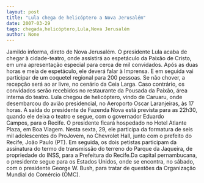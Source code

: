 ```yaml
---
layout: post
title: "Lula chega de helicóptero a Nova Jerusalém"
date: 2007-03-29
tags: chegada,helicóptero,Lula,Nova Jerusalém
author: None
---
```

Jamildo informa, direto de Nova Jerusalém.
O presidente Lula acaba de chegar à cidade-teatro, onde assistirá ao espetáculo da Paixão de Cristo, em uma apresentação especial para cerca de mil convidados.
Após as duas horas e meia de espetáculo, ele deverá falar à Imprensa. E em seguida vai participar de um coquetel regional para 200 pessoas. 
Se não chover, a recepção será ao ar livre, no cenário da Ceia Larga. Caso contrário, os convidados serão recebidos no restaurante da Pousada da Paixão, área interna do teatro.
Lula chegou de helicóptero, vindo de Caruaru, onde desembarcou do avião presidencial, no&nbsp;Aeroporto Oscar Laranjeiras,&nbsp;às 17 horas.
A saída do presidente de Fazenda Nova está prevista para as 22h30, quando ele deixa o teatro e segue, com o governador Eduardo Campos,&nbsp;para o Recife. O presidente&nbsp;ficará hospedado no Hotel Atlante Plaza, em Boa Viagem. Nesta sexta, 29,&nbsp;ele&nbsp;participa da formatura de seis mil adolescentes do ProJovem, no Chevrolet Hall, junto com o prefeito do Recife, João Paulo (PT). 
Em seguida, os dois petistas participam da assinatura do termo de transmissão do terreno do Parque da Jaqueira, de propriedade do INSS, para a Prefeitura do Recife.Da capital pernambucana, o presidente segue para os Estados Unidos, onde se encontra, no sábado, com o presidente George W. Bush, para tratar de questões da Organização Mundial do Comércio (OMC). 